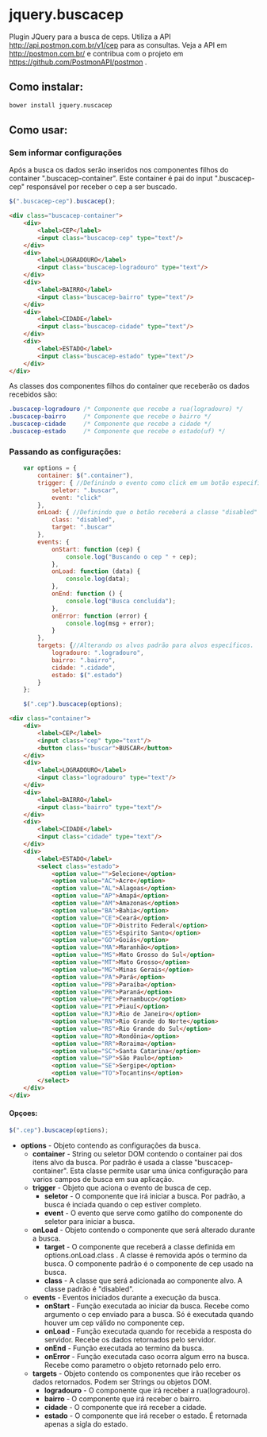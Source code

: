 # jquery.buscacep
Plugin JQuery para a busca de ceps. Utiliza a API http://api.postmon.com.br/v1/cep para as consultas.
Veja a API em http://postmon.com.br/ e contribua com o projeto em https://github.com/PostmonAPI/postmon .

## Como instalar:

```bash
bower install jquery.nuscacep
```

## Como usar:

### Sem informar configurações

Após a busca os dados serão inseridos nos componentes filhos do container ".buscacep-container". Este container é pai do input ".buscacep-cep" responsável por receber o cep a ser buscado.

```javascript
$(".buscacep-cep").buscacep();
```

```html
<div class="buscacep-container">
    <div>
        <label>CEP</label>
        <input class="buscacep-cep" type="text"/>
    </div>
    <div>
        <label>LOGRADOURO</label>
        <input class="buscacep-logradouro" type="text"/>
    </div>
    <div>
        <label>BAIRRO</label>
        <input class="buscacep-bairro" type="text"/>
    </div>
    <div>
        <label>CIDADE</label>
        <input class="buscacep-cidade" type="text"/>
    </div>
    <div>
        <label>ESTADO</label>
        <input class="buscacep-estado" type="text"/>
    </div>
</div>
```

As classes dos componentes filhos do container que receberão os dados recebidos são:

```css
.buscacep-logradouro /* Componente que recebe a rua(logradouro) */
.buscacep-bairro     /* Componente que recebe o bairro */
.buscacep-cidade     /* Componente que recebe a cidade */
.buscacep-estado     /* Componente que recebe o estado(uf) */
```

### Passando as configurações:

```javascript
    var options = {
        container: $(".container"),
        trigger: { //Definindo o evento como click em um botão especifico.
            seletor: ".buscar",
            event: "click"
        },
        onLoad: { //Definindo que o botão receberá a classe "disabled" durante a execução.
            class: "disabled",
            target: ".buscar"
        },
        events: {
            onStart: function (cep) {
                console.log("Buscando o cep " + cep);
            },
            onLoad: function (data) {
                console.log(data);
            },
            onEnd: function () {
                console.log("Busca concluída");
            },
            onError: function (error) {
                console.log(msg + error);
            }
        },
        targets: {//Alterando os alvos padrão para alvos específicos.
            logradouro: ".logradouro",
            bairro: ".bairro",
            cidade: ".cidade",
            estado: $(".estado")
        }
    };

    $(".cep").buscacep(options);
```
```html
<div class="container">
    <div>
        <label>CEP</label>
        <input class="cep" type="text"/>
        <button class="buscar">BUSCAR</button>
    </div>
    <div>
        <label>LOGRADOURO</label>
        <input class="logradouro" type="text"/>
    </div>
    <div>
        <label>BAIRRO</label>
        <input class="bairro" type="text"/>
    </div>
    <div>
        <label>CIDADE</label>
        <input class="cidade" type="text"/>
    </div>
    <div>
        <label>ESTADO</label>
        <select class="estado">
            <option value="">Selecione</option>
            <option value="AC">Acre</option>
            <option value="AL">Alagoas</option>
            <option value="AP">Amapá</option>
            <option value="AM">Amazonas</option>
            <option value="BA">Bahia</option>
            <option value="CE">Ceará</option>
            <option value="DF">Distrito Federal</option>
            <option value="ES">Espirito Santo</option>
            <option value="GO">Goiás</option>
            <option value="MA">Maranhão</option>
            <option value="MS">Mato Grosso do Sul</option>
            <option value="MT">Mato Grosso</option>
            <option value="MG">Minas Gerais</option>
            <option value="PA">Pará</option>
            <option value="PB">Paraíba</option>
            <option value="PR">Paraná</option>
            <option value="PE">Pernambuco</option>
            <option value="PI">Piauí</option>
            <option value="RJ">Rio de Janeiro</option>
            <option value="RN">Rio Grande do Norte</option>
            <option value="RS">Rio Grande do Sul</option>
            <option value="RO">Rondônia</option>
            <option value="RR">Roraima</option>
            <option value="SC">Santa Catarina</option>
            <option value="SP">São Paulo</option>
            <option value="SE">Sergipe</option>
            <option value="TO">Tocantins</option>
        </select>
    </div>
</div>
```

#### Opçoes:

```javascript
$(".cep").buscacep(options);
```
* **options** - Objeto contendo as configurações da busca.
    * **container** - String ou seletor DOM contendo o container pai dos itens alvo da busca. Por padrão é usada a classe "buscacep-container". Esta classe permite usar uma única configuração para varios campos de busca em sua aplicação.
    * **trigger**   - Objeto que aciona o evento de busca de cep.
        * **seletor**    - O componente que irá iniciar a busca. Por padrão, a busca é inciada quando o cep estiver completo.
        * **event**      - O evento que serve como gatilho do componente do seletor para iniciar a busca.
    * **onLoad**    - Objeto contendo o componente que será alterado durante a busca.
        * **target**     - O componente que receberá a classe definida em options.onLoad.class . A classe é removida após o termino da busca. O componente padrão é o componente de cep usado na busca.
        * **class**      - A classe que será adicionada ao componente alvo. A classe padrão é "disabled".
    * **events**    - Eventos iniciados durante a execução da busca.
        * **onStart**    - Função executada ao iniciar da busca. Recebe como argumento o cep enviado para a busca. Só é executada quando houver um cep válido no componente cep.
        * **onLoad**     - Função executada quando for recebida a resposta do servidor. Recebe os dados retornados pelo servidor.
        * **onEnd**      - Função executada ao termino da busca.
        * **onError**    - Função executada caso ocorra algum erro na busca. Recebe como parametro o objeto retornado pelo erro.
    * **targets**   - Objeto contendo os componentes que irão receber os dados retornados. Podem ser Strings ou objetos DOM.
        * **logradouro** - O componente que irá receber a rua(logradouro).
        * **bairro**     - O componente que irá receber o bairro.
        * **cidade**     - O componente que irá receber a cidade.
        * **estado**     - O componente que irá receber o estado. É retornada apenas a sigla do estado.